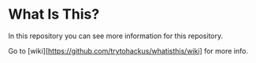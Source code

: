 # What Is This?

In this repository you can see more information for this repository.

Go to [wiki][https://github.com/trytohackus/whatisthis/wiki] for more info.

